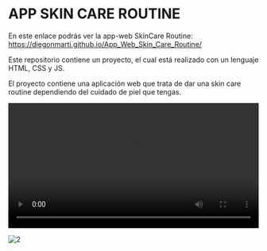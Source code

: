 # APP SKIN CARE ROUTINE
En este enlace podrás ver la app-web SkinCare Routine:   https://diegonmarti.github.io/App_Web_Skin_Care_Routine/

Este repositorio contiene un proyecto, el cual está realizado con un lenguaje HTML, CSS y JS.

El proyecto contiene una aplicación web que trata de dar una skin care routine dependiendo del cuidado de piel que tengas.
<div id="video-container">
  <video width="100%" height="auto" controls autoplay>
    <source src="[tu-video.mp4](https://github.com/Diegonmarti/App_Web_Skin_Care_Routine/assets/98549170/153aff83-a57d-4cdc-98e2-6d8b19ebc14d)" type="video/mp4">
    Tu navegador no soporta el elemento de video.
  </video>
</div>



![2](https://github.com/Diegonmarti/App_Web_Skin_Care_Routine/assets/98549170/560bd1a4-7186-40b8-ab22-4107ff7a6921)

